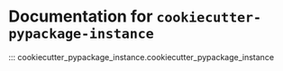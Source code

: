 # Documentation for `cookiecutter-pypackage-instance`

::: cookiecutter_pypackage_instance.cookiecutter_pypackage_instance

